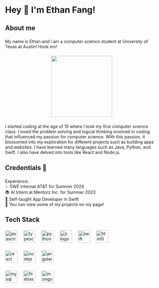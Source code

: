 <h1 align="left">Hey 👋 I'm Ethan Fang!</h1>

###

<h2 align="left">About me</h2>

###

<p align="left">My name is Ethan and I am a computer science student at University of Texas at Austin! Hook em!</p>

###

<div align="center">
  <img height="200" src="https://ibb.co/fMG5t8x"  />
</div>

###

<p align="left">I started coding at the age of 15 where I took my first computer science class. I loved the problem solving and logical thinking involved in coding that influenced my passion for computer science. With this passion, it blossomed into my exploration for different projects such as building apps and websites. I have learned many languages such as Java, Python, and Swift. I also have delved into tools like React and Node.js.</p>

###

<h2 align="left">Credentials 🎯</h2>

###

<p align="left">Experience:<br>✨  SWE Internat AT&T for Summer 2024<br>📚 AI Intern at Mentorz Inc. for Summer 2023<br>🎯 Self-taught App Developer in Swift<br>🎲 You can view some of my projects on my page!</p>

###

<h2 align="left">Tech Stack</h2>

###

<div align="left">
  <img src="https://cdn.jsdelivr.net/gh/devicons/devicon/icons/javascript/javascript-original.svg" height="40" alt="javascript logo"  />
  <img width="12" />
  <img src="https://cdn.jsdelivr.net/gh/devicons/devicon/icons/typescript/typescript-original.svg" height="40" alt="typescript logo"  />
  <img width="12" />
  <img src="https://cdn.jsdelivr.net/gh/devicons/devicon/icons/python/python-original.svg" height="40" alt="python logo"  />
  <img width="12" />
  <img src="https://cdn.jsdelivr.net/gh/devicons/devicon/icons/c/c-original.svg" height="40" alt="c logo"  />
  <img width="12" />
  <img src="https://cdn.jsdelivr.net/gh/devicons/devicon/icons/swift/swift-original.svg" height="40" alt="swift logo"  />
  <img width="12" />
  <img src="https://cdn.jsdelivr.net/gh/devicons/devicon/icons/html5/html5-original.svg" height="40" alt="html5 logo"  />
</div>

###

<div align="left">
  <img src="https://cdn.jsdelivr.net/gh/devicons/devicon/icons/react/react-original.svg" height="40" alt="react logo"  />
  <img width="12" />
  <img src="https://cdn.jsdelivr.net/gh/devicons/devicon/icons/nodejs/nodejs-original.svg" height="40" alt="nodejs logo"  />
  <img width="12" />
  <img src="https://cdn.jsdelivr.net/gh/devicons/devicon/icons/angularjs/angularjs-original.svg" height="40" alt="angularjs logo"  />
</div>

###

<div align="left">
  <img src="https://cdn.jsdelivr.net/gh/devicons/devicon/icons/mysql/mysql-original.svg" height="40" alt="mysql logo"  />
  <img width="12" />
  <img src="https://cdn.jsdelivr.net/gh/devicons/devicon/icons/firebase/firebase-plain.svg" height="40" alt="firebase logo"  />
  <img width="12" />
  <img src="https://cdn.jsdelivr.net/gh/devicons/devicon/icons/mongodb/mongodb-original.svg" height="40" alt="mongodb logo"  />
</div>

###

